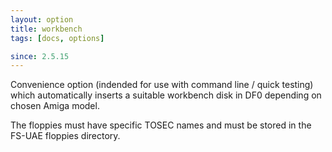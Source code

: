 ```yaml
---
layout: option
title: workbench
tags: [docs, options]

since: 2.5.15
---
```


Convenience option (indended for use with command line / quick testing)
which automatically inserts a suitable workbench disk in DF0 depending
on chosen Amiga model.

The floppies must have specific TOSEC names and must be stored in the FS-UAE
floppies directory.
